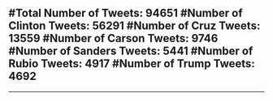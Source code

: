 #Total Number of Tweets: 94651 
#Number of Clinton Tweets: 56291
#Number of Cruz Tweets: 13559
#Number of Carson Tweets: 9746
#Number of Sanders Tweets: 5441
#Number of Rubio Tweets: 4917
#Number of Trump Tweets: 4692
---
---
